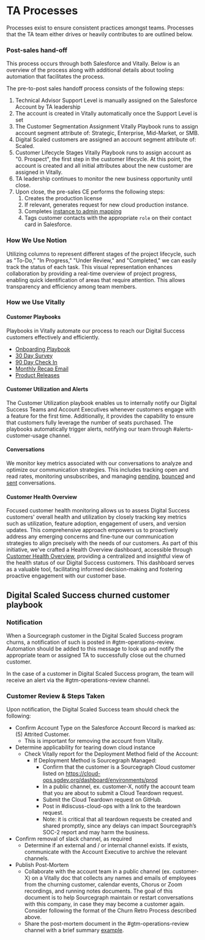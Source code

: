# TA Processes

Processes exist to ensure consistent practices amongst teams. Processes that the TA team either drives or heavily contributes to are outlined below.

### Post-sales hand-off

This process occurs through both Salesforce and Vitally. Below is an overview of the process along with additional details about tooling automation that facilitates the process.

The pre-to-post sales handoff process consists of the following steps:

1. Technical Advisor Support Level is manually assigned on the Salesforce Account by TA leadership
2. The account is created in Vitally automatically once the Support Level is set
3. The Customer Segmentation Assignment Vitally Playbook runs to assign account segment attribute of: Strategic, Enterprise, Mid-Market, or SMB.
4. Digital Scaled customers are assigned an account segment attribute of: Scaled.
5. Customer Lifecycle Stages Vitally Playbook runs to assign account as "0. Prospect", the first step in the customer lifecycle. At this point, the account is created and all initial attributes about the new customer are assigned in Vitally.
6. TA leadership continues to monitor the new business opportunity until close.
7. Upon close, the pre-sales CE performs the following steps:
   1. Creates the production license
   2. If relevant, generates request for new cloud production instance.
   3. Completes [instance to admin mapping](https://docs.google.com/document/d/12W85VTKLJg2Os74PWADxwOPfpMozB0mUm4Do6fN9dFs/edit?usp=sharing)
   4. Tags customer contacts with the appropriate `role` on their contact card in Salesforce.

### How We Use Notion

Utilizing columns to represent different stages of the project lifecycle, such as "To-Do," "In Progress," "Under Review," and "Completed," we can easily track the status of each task. This visual representation enhances collaboration by providing a real-time overview of project progress, enabling quick identification of areas that require attention. This allows transparency and efficiency among team members.

### How we Use Vitally

#### Customer Playbooks

Playbooks in Vitally automate our process to reach our Digital Success customers effectively and efficiently.

- [Onboarding Playbook](https://sourcegraph.vitally.io/settings/playbooks/d2ce4cd5-4030-4c12-8589-809ec3c719d9)
- [30 Day Survey](https://sourcegraph.vitally.io/settings/playbooks/341f21e3-7991-4287-a141-93dda6f1bc5a)
- [90 Day Check In](https://sourcegraph.vitally.io/settings/playbooks/341f21e3-7991-4287-a141-93dda6f1bc5a)
- [Monthly Recap Email](https://sourcegraph.vitally.io/settings/playbooks/5d7b557e-d7b8-47ad-95de-be0a11fb694c)
- [Product Releases](https://sourcegraph.vitally.io/settings/playbooks/9d3aab65-ff3b-495d-a957-bf2e04348250)

#### Customer Utilization and Alerts

The Customer Utilization playbook enables us to internally notify our Digital Success Teams and Account Executives whenever customers engage with a feature for the first time. Additionally, it provides the capability to ensure that customers fully leverage the number of seats purchased. The playbooks automatically trigger alerts, notifying our team through #alerts-customer-usage channel.

#### Conversations

We monitor key metrics associated with our conversations to analyze and optimize our communication strategies. This includes tracking open and read rates, monitoring unsubscribes, and managing [pending](https://sourcegraph.vitally.io/hubs/335a99ea-5302-498d-9d11-cc39aa8386b9/d22fb1ab-179a-4a55-9b5b-e997a86ad5c4), [bounced](https://sourcegraph.vitally.io/hubs/335a99ea-5302-498d-9d11-cc39aa8386b9/0093fc1f-b3e9-4602-afd5-0ad46cd70f55) and [sent](https://sourcegraph.vitally.io/hubs/335a99ea-5302-498d-9d11-cc39aa8386b9/1e8f0f60-c8e8-4356-9ebf-2258dbdca5aa) conversations.

#### Customer Health Overview

Focused customer health monitoring allows us to assess Digital Success customers' overall health and utilization by closely tracking key metrics such as utilization, feature adoption, engagement of users, and version updates. This comprehensive approach empowers us to proactively address any emerging concerns and fine-tune our communication strategies to align precisely with the needs of our customers. As part of this initiative, we've crafted a Health Overview dashboard, accessible through [Customer Health Overview](https://sourcegraph.vitally.io/hubs/335a99ea-5302-498d-9d11-cc39aa8386b9/fd3cafe5-94a0-4c7f-bbdb-aa40b34269b4), providing a centralized and insightful view of the health status of our Digital Success customers. This dashboard serves as a valuable tool, facilitating informed decision-making and fostering proactive engagement with our customer base.


## Digital Scaled Success churned customer playbook

### Notification

When a Sourcegraph customer in the Digital Scaled Success program churns, a notification of such is posted in #gtm-operations-review. Automation should be added to this message to look up and notify the appropriate team or assigned TA to successfully close out the churned customer.

In the case of a customer in Digital Scaled Success program, the team will receive an alert via the #gtm-operations-review channel.

### Customer Review & Steps Taken

Upon notification, the Digital Scaled Success team should check the following:

- Confirm Account Type on the Salesforce Account Record is marked as: (5) Attrited Customer.
  - This is important for removing the account from Vitally.
- Determine applicability for tearing down cloud instance
  - Check Vitally report for the Deployment Method field of the Account:
    - If Deployment Method is Sourcegraph Managed:
      - Confirm that the customer is a Sourcegraph Cloud customer listed on https://cloud-ops.sgdev.org/dashboard/environments/prod
      - In a public channel, ex. customer-X, notify the account team that you are about to submit a Cloud Teardown request.
      - Submit the Cloud Teardown request on GitHub.
      - Post in #discuss-cloud-ops with a link to the teardown request.
      - Note: it is critical that all teardown requests be created and shared promptly, since any delays can impact Sourcegraph’s SOC-2 report and may harm the business.
- Confirm removal of slack channel, as required
  - Determine if an external and / or internal channel exists. If exists, communicate with the Account Executive to archive the relevant channels.
- Publish Post-Mortem
  - Collaborate with the account team in a public channel (ex. customer-X) on a Vitally doc that collects any names and emails of employees from the churning customer, calendar events, Chorus or Zoom recordings, and running notes documents. The goal of this document is to help Sourcegraph maintain or restart conversations with this company, in case they may become a customer again. Consider following the format of the Churn Retro Process described above.
  - Share the post-mortem document in the #gtm-operations-review channel with a brief summary [example](https://sourcegraph.slack.com/archives/C044K6JDBSM/p1705690088031729).

